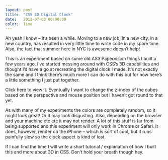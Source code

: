 ```yaml
---
layout: post
title:  "CSS 3D Digital Clock"
date:   2012-07-03 00:00:00
color:  lime
---
```


Ah yeah I know – it’s been a while. Moving to a new job, in a new city, in a new country, has resulted in very little time to write code in my spare time. Also, the fact that summer here in NYC is awesome doesn’t help!

This is an experiment based on some old AS3 Papervision things I built a few years ago. I’ve started messing around with CSS’s 3D capabilities and thought I’d have a go at recreating the digital clock I made. It’s not exactly the same and I think there’s much more I can do with this but for now here’s a little something I just put together.

Click here to view it. Eventually I want to change the z-index of the cubes based on the perspective and mouse position but I haven’t got round to that yet.

As with many of my experiments the colors are completely random, so it might look great! Or it may look disgusting. Also, depending on the browser and your machine etc etc it may not render. A lot of this stuff is far from being supported and this experiment will only work in Chrome or Safari. It does, however, render on the iPhone – which is sort of cool, but it runs painfully slow so the clock aspect is kind of lost.

If I can find the time I will write a short tutorial / explanation of how I built this and more about 3D in CSS. Don’t hold your breath though hey.
